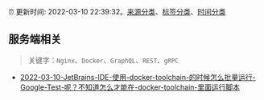 :alarm_clock: 更新时间: 2022-03-10 22:39:32。[来源分类](../README.md)、[标签分类](../TAGS.md)、[时间分类](../TIMELINE.md)

## 服务端相关


> 关键字：`Nginx`、`Docker`、`GraphQL`、`REST`、`gRPC`



- [2022-03-10-JetBrains-IDE-使用-docker-toolchain-的时候怎么批量运行-Google-Test-呢？不知道怎么才能在-docker-toolchain-里面运行脚本](https://www.v2ex.com/t/839550) 